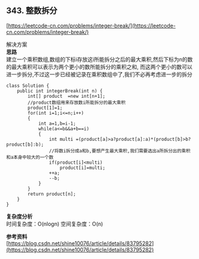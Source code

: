 **343. 整数拆分**  
---
[https://leetcode-cn.com/problems/integer-break/](https://leetcode-cn.com/problems/integer-break/)  

解决方案   
**思路**  
建立一个乘积数组,数组的下标i存放这i所能拆分之后的最大乘积,然后下标为n的数的最大乘积可以表示为两个更小的数所能拆分的乘积之和,
而这两个更小的数可以进一步拆分,不过这一步已经被记录在乘积数组中了,我们不必再考虑进一步的拆分
```
class Solution {
    public int integerBreak(int n) {
        int[] product  =new int[n+1];
        //product数组用来存放数i所能拆分的最大乘积
        product[1]=1;
        for(int i=1;i<=n;i++)
        {
            int a=1,b=i-1;
            while(a<=b&&a+b==i)
            {
                int multi =(product[a]>a?product[a]:a)*(product[b]>b?product[b]:b);
                //将数i拆分成a和b,要想产生最大乘积,我们需要选出a所拆分出的乘积和a本身中较大的一个数
                if(product[i]<multi)
                    product[i]=multi;
                ++a;
                --b;
            }
        }
        return product[n];
    }
}

```  
**复杂度分析**      
时间复杂度：O(nlogn)
空间复杂度：O(n)

**参考资料**  
   [https://blog.csdn.net/shine10076/article/details/83795282](https://blog.csdn.net/shine10076/article/details/83795282)